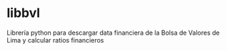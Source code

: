 libbvl
======

Librería python para descargar data financiera de la Bolsa de Valores de Lima y calcular ratios financieros